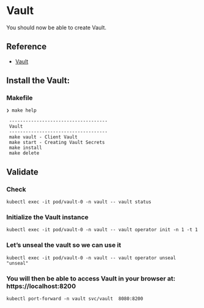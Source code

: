 # Vault

You should now be able to create Vault.

## Reference
* [Vault](https://www.vaultproject.io/docs)

## Install the Vault:
### Makefile

```
❯ make help 

 ------------------------------------
 Vault
 ------------------------------------
 make vault - Client Vault
 make start - Creating Vault Secrets
 make install 
 make delete
```

## Validate

### Check

```
kubectl exec -it pod/vault-0 -n vault -- vault status
```
### Initialize the Vault instance

```
kubectl exec -it pod/vault-0 -n vault -- vault operator init -n 1 -t 1
```

###  Let’s unseal the vault so we can use it

```
kubectl exec -it pod/vault-0 -n vault -- vault operator unseal "unseal"
```

### You will then be able to access Vault in your browser at: https://localhost:8200

```
kubectl port-forward -n vault svc/vault  8080:8200
```